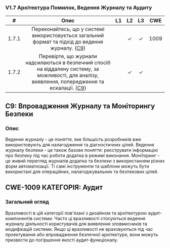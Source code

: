 ### V1.7 Архітектура Помилок, Ведення Журналу та Аудиту
| # | Опис | L1 | L2 | L3 | CWE |
|:-:|:----:|:--:|:--:|:--:|:---:|
| 1.7.1 | Переконайтесь, що у системі використовується загальний формат та підхід до ведення журналу. ([C9](https://owasp.org/www-project-proactive-controls/#div-numbering)) | | ✓ | ✓ | 1009 |
| 1.7.2 | Перевірте, що журнали надсилаються в безпечний спосіб на віддалену систему, за можливості, для аналізу, виявлення, попередження та ескалації. ([C9](https://owasp.org/www-project-proactive-controls/#div-numbering)) | | ✓ | ✓ | |

## C9: Впровадження Журналу та Моніторингу Безпеки

### Опис
Ведення журналу - це поняття, яке більшість розробників вже використовують для налагодження та діагностичних цілей. Ведення журналу безпеки - це також базове поняття: реєструвати інформацію про безпеку під час роботи додатка в режимі виконання. Моніторинг - це живий перегляд журналів додатка та безпеки з використанням різних форм автоматизації. Ті самі інструменти та шаблони можуть бути використані для операційних, налагоджувальних та безпекових цілей.

## CWE-1009 КАТЕГОРІЯ: Аудит

### Загальний огляд
Вразливості в цій категорії пов'язані з дизайном та архітектурою аудит-компонентів системи. Часто ці вразливості стосуються ведення журналу діяльності користувачів для виявлення зловмисників та модифікацій системи. Якщо ці вразливості не враховуються під час проектування або впровадження безпечної архітектури, вони можуть призвести до погіршення якості аудит-функціоналу.
